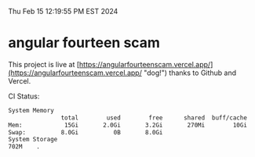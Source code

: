 Thu Feb 15 12:19:55 PM EST 2024

# angular fourteen scam


This project is live at [https://angularfourteenscam.vercel.app/](https://angularfourteenscam.vercel.app/ "dog!") thanks to Github and Vercel.

CI Status: 

```bash
System Memory
               total        used        free      shared  buff/cache   available
Mem:            15Gi       2.0Gi       3.2Gi       270Mi        10Gi        13Gi
Swap:          8.0Gi          0B       8.0Gi
System Storage
702M	.
```
